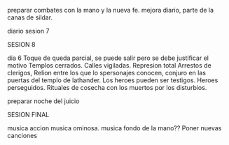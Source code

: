 
preparar combates con la mano y la nueva fe.
mejora diario, parte de la canas de sildar.

diario sesion 7

SESION 8

dia 6
Toque de queda parcial, se puede salir pero se debe justificar el motivo
Templos cerrados. 
Calles vigiladas.
Represion total
Arrestos de clerigos, Relion entre los que lo spersonajes conocen, conjuro en las puertas del templo de lathander. Los heroes pueden ser testigos.
Heroes perseguidos.
Rituales de cosecha con los muertos por los disturbios.

preparar noche del juicio

SESION FINAL

musica accion
musica ominosa.
musica fondo de la mano??
Poner nuevas canciones




